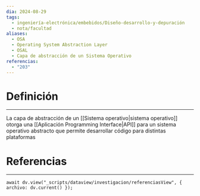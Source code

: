 ```yaml
---
dia: 2024-08-29
tags:
  - ingeniería-electrónica/embebidos/Diseño-desarrollo-y-depuración
  - nota/facultad
aliases:
  - OSA
  - Operating System Abstraction Layer
  - OSAL
  - Capa de abstracción de un Sistema Operativo
referencias:
  - "203"
---
```

# Definición
---
La capa de abstracción de un [[Sistema operativo|sistema operativo]] otorga una [[Aplicación Programming Interface|API]] para un sistema operativo abstracto que permite desarrollar código para distintas plataformas


# Referencias
---
```dataviewjs
await dv.view("_scripts/dataview/investigacion/referenciasView", { archivo: dv.current() });
```